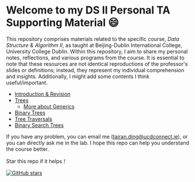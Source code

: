 # Welcome to my DS II Personal TA Supporting Material :smile:

This repository comprises materials related to the specific course, _Data Structure & Algorithm II_, as taught at
Beijing-Dublin International College, University College Dublin. Within this repository, I aim to share my personal
notes, reflections, and various programs from the course. It is essential to note that these resources are not identical
reproductions of the professor's slides or definitions; instead, they represent my individual comprehension and
insights. Additionally, I might add some contents I think useful/important.

- [Introduction & Revision](./notes/01-intro.md)
- [Trees](./notes/02-trees.md)
  - [More about Generics](./notes/02-further-generic.md)
- [Binary Trees](./notes/03-binary-trees.md)
- [Tree Traversals](./notes/04-tree-traversals.md)
- [Binary Search Trees](./notes/05-binary-search-tree.md)

If you have any problem, you can email me (tairan.ding@ucdconnect.ie), or you can directly ask me in the lab. I hope
this repo can help you understand the course better.

Star this repo if it helps！

[![GitHub stars](https://img.shields.io/github/stars/TairanD/Data-Struc-Algorithm-TA?style=social)](https://github.com/TairanD/Data-Struc-Algorithm-TA/stargazers)
